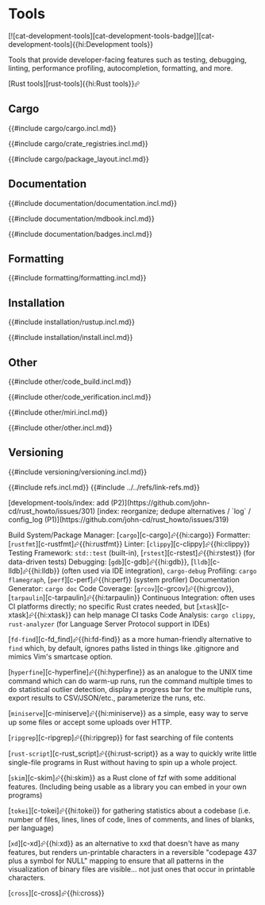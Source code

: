# Tools

[![cat-development-tools][cat-development-tools-badge]][cat-development-tools]{{hi:Development tools}}

Tools that provide developer-facing features such as testing, debugging, linting, performance profiling, autocompletion, formatting, and more.

[Rust tools][rust-tools]{{hi:Rust tools}}⮳

## Cargo

{{#include cargo/cargo.incl.md}}

{{#include cargo/crate_registries.incl.md}}

{{#include cargo/package_layout.incl.md}}

## Documentation

{{#include documentation/documentation.incl.md}}

{{#include documentation/mdbook.incl.md}}

{{#include documentation/badges.incl.md}}

## Formatting

{{#include formatting/formatting.incl.md}}

## Installation

{{#include installation/rustup.incl.md}}

{{#include installation/install.incl.md}}

## Other

{{#include other/code_build.incl.md}}

{{#include other/code_verification.incl.md}}

{{#include other/miri.incl.md}}

{{#include other/other.incl.md}}

## Versioning

{{#include versioning/versioning.incl.md}}

{{#include refs.incl.md}}
{{#include ../../refs/link-refs.md}}

<div class="hidden">
[development-tools/index: add (P2)](https://github.com/john-cd/rust_howto/issues/301)
[index: reorganize; dedupe alternatives / `log` / config_log (P1)](https://github.com/john-cd/rust_howto/issues/319)

Build System/Package Manager: [`cargo`][c-cargo]⮳{{hi:cargo}}
Formatter: [`rustfmt`][c-rustfmt]⮳{{hi:rustfmt}}
Linter: [`clippy`][c-clippy]⮳{{hi:clippy}}
Testing Framework: `std::test` (built-in), [`rstest`][c-rstest]⮳{{hi:rstest}} (for data-driven tests)
Debugging: [`gdb`][c-gdb]⮳{{hi:gdb}}, [`lldb`][c-lldb]⮳{{hi:lldb}} (often used via IDE integration), `cargo-debug`
Profiling: `cargo flamegraph`, [`perf`][c-perf]⮳{{hi:perf}} (system profiler)
Documentation Generator: `cargo doc`
Code Coverage: [`grcov`][c-grcov]⮳{{hi:grcov}}, [`tarpaulin`][c-tarpaulin]⮳{{hi:tarpaulin}}
Continuous Integration: often uses CI platforms directly; no specific Rust crates needed, but [`xtask`][c-xtask]⮳{{hi:xtask}} can help manage CI tasks
Code Analysis: `cargo clippy`, `rust-analyzer` (for Language Server Protocol support in IDEs)

[`fd-find`][c-fd_find]⮳{{hi:fd-find}} as a more human-friendly alternative to `find` which, by default, ignores paths listed in things like .gitignore and mimics Vim's smartcase option.

[`hyperfine`][c-hyperfine]⮳{{hi:hyperfine}} as an analogue to the UNIX time command which can do warm-up runs, run the command multiple times to do statistical outlier detection, display a progress bar for the multiple runs, export results to CSV/JSON/etc., parameterize the runs, etc.

[`miniserve`][c-miniserve]⮳{{hi:miniserve}} as a simple, easy way to serve up some files or accept some uploads over HTTP.

[`ripgrep`][c-ripgrep]⮳{{hi:ripgrep}} for fast searching of file contents

[`rust-script`][c-rust_script]⮳{{hi:rust-script}} as a way to quickly write little single-file programs in Rust without having to spin up a whole project.

[`skim`][c-skim]⮳{{hi:skim}} as a Rust clone of fzf with some additional features. (Including being usable as a library you can embed in your own programs)

[`tokei`][c-tokei]⮳{{hi:tokei}} for gathering statistics about a codebase (i.e. number of files, lines, lines of code, lines of comments, and lines of blanks, per language)

[`xd`][c-xd]⮳{{hi:xd}} as an alternative to xxd that doesn't have as many features, but renders un-printable characters in a reversible "codepage 437 plus a symbol for NULL" mapping to ensure that all patterns in the visualization of binary files are visible... not just ones that occur in printable characters.

[`cross`][c-cross]⮳{{hi:cross}}
</div>
